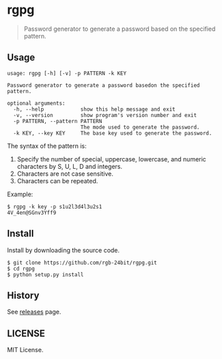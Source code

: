 # rgpg

> Password generator to generate a password based on the specified pattern.

## Usage

```
usage: rgpg [-h] [-v] -p PATTERN -k KEY

Password generator to generate a password basedon the specified pattern.

optional arguments:
  -h, --help            show this help message and exit
  -v, --version         show program's version number and exit
  -p PATTERN, --pattern PATTERN
                        The mode used to generate the password.
  -k KEY, --key KEY     The base key used to generate the password.
```

The syntax of the pattern is:
1. Specify the number of special, uppercase, lowercase, and numeric characters by S, U, L, D and integers.
2. Characters are not case sensitive.
3. Characters can be repeated.

Example:
```
$ rgpg -k key -p s1u2l3d4l3u2s1
4V_4en@SGnv3Yff9
```

## Install

Install by downloading the source code.

```
$ git clone https://github.com/rgb-24bit/rgpg.git
$ cd rgpg
$ python setup.py install
```

## History

See [releases](https://github.com/rgb-24bit/rgpg/releases) page.

## LICENSE

MIT License.
